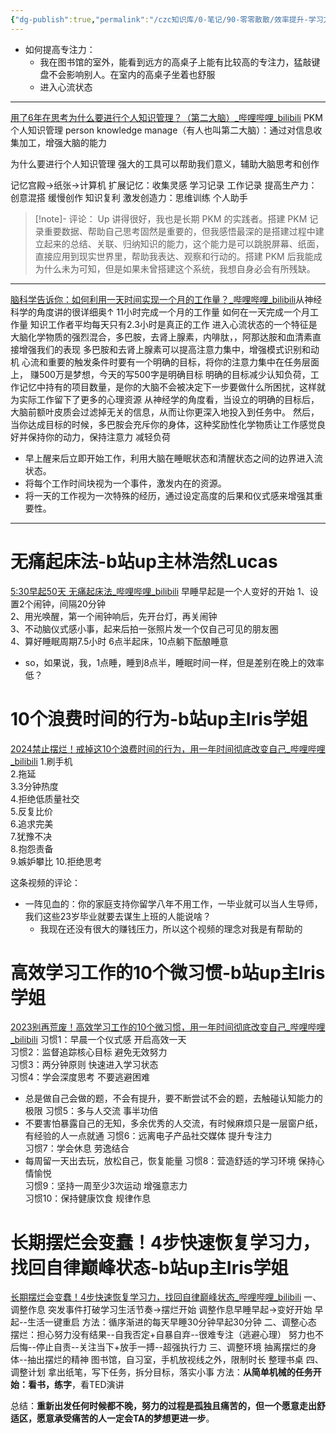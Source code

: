 ```yaml
---
{"dg-publish":true,"permalink":"/czc知识库/0-笔记/90-零零散散/效率提升-学习方法/","dgPassFrontmatter":true,"created":"2024-06-18T17:45:22.494+08:00","updated":"2024-12-08T11:34:43.940+08:00"}
---
```




- 如何提高专注力：
	- 我在图书馆的室外，能看到远方的高桌子上能有比较高的专注力，猛敲键盘不会影响别人。在室内的高桌子坐着也舒服
	- 进入心流状态

---
[用了6年在思考为什么要进行个人知识管理？（第二大脑）\_哔哩哔哩\_bilibili](https://www.bilibili.com/video/BV13Z421t7Wz)
PKM 个人知识管理 person knowledge manage（有人也叫第二大脑）：通过对信息收集加工，增强大脑的能力

为什么要进行个人知识管理
强大的工具可以帮助我们意义，辅助大脑思考和创作

记忆宫殿→纸张→计算机
扩展记忆：收集灵感 学习记录 工作记录
提高生产力：创意混搭 缓慢创作 知识复利 
激发创造力：思维训练 个人助手 
>[!note]-  评论：
>Up 讲得很好，我也是长期 PKM 的实践者。搭建 PKM 记录重要数据、帮助自己思考固然是重要的，但我感悟最深的是搭建过程中建立起来的总结、关联、归纳知识的能力，这个能力是可以跳脱屏幕、纸面，直接应用到现实世界里，帮助我表达、观察和行动的。搭建 PKM 后我能成为什么未为可知，但是如果未曾搭建这个系统，我想自身必会有所残缺。

---
 [脑科学告诉你：如何利用一天时间实现一个月的工作量？\_哔哩哔哩\_bilibili](https://www.bilibili.com/video/BV1Um411r7bF?spm_id_from=333.1245.0.0)从神经科学的角度讲的很详细奥↑
 11小时完成一个月的工作量
 如何在一天完成一个月工作量
 知识工作者平均每天只有2.3小时是真正的工作
进入心流状态的一个特征是大脑化学物质的强烈混合，多巴胺，去肾上腺素，内啡肽，，阿那达胺和血清素直接增强我们的表现 
多巴胺和去肾上腺素可以提高注意力集中，增强模式识别和动机
心流和重要的触发条件时要有一个明确的目标，将你的注意力集中在任务层面上，
赚500万是梦想，今天的写500字是明确目标
明确的目标减少认知负荷，工作记忆中持有的项目数量，是你的大脑不会被决定下一步要做什么所困扰，这样就为实际工作留下了更多的心理资源
从神经学的角度看，当设立的明确的目标后，大脑前额叶皮质会过滤掉无关的信息，从而让你更深入地投入到任务中。
 然后，当你达成目标的时候，多巴胺会充斥你的身体，这种奖励性化学物质让工作感觉良好并保持你的动力，保持注意力
减轻负荷

- 早上醒来后立即开始工作，利用大脑在睡眠状态和清醒状态之间的边界进入流状态。
- 将每个工作时间块视为一个事件，激发内在的资源。
- 将一天的工作视为一次特殊的经历，通过设定高度的后果和仪式感来增强其重要性。

---



# 无痛起床法-b站up主林浩然Lucas
[5:30早起50天 无痛起床法\_哔哩哔哩\_bilibili](https://www.bilibili.com/video/BV1se411v7Si)
早睡早起是一个人变好的开始
1、设置2个闹钟，间隔20分钟  
2、用光唤醒，第一个闹钟响后，先开台灯，再关闹钟  
3、不动脑仪式感小事，起来后拍一张照片发一个仅自己可见的朋友圈  
4、算好睡眠周期7.5小时 6点半起床，10点躺下酝酿睡意
- so，如果说，我，1点睡，睡到8点半，睡眠时间一样，但是差别在晚上的效率低？
# 10个浪费时间的行为-b站up主Iris学姐
[2024禁止摆烂！戒掉这10个浪费时间的行为，用一年时间彻底改变自己\_哔哩哔哩\_bilibili](https://www.bilibili.com/video/BV1te411i7XQ)
1.刷手机  
2.拖延  
3.3分钟热度  
4.拒绝低质量社交  
5.反复比价  
6.追求完美  
7.犹豫不决  
8.抱怨责备  
9.嫉妒攀比
10.拒绝思考

这条视频的评论：
- 一阵见血的：你的家庭支持你留学八年不用工作，一毕业就可以当人生导师，我们这些23岁毕业就要去谋生上班的人能说啥？
	- 我现在还没有很大的赚钱压力，所以这个视频的理念对我是有帮助的

# 高效学习工作的10个微习惯-b站up主Iris学姐

[2023别再荒废！高效学习工作的10个微习惯，用一年时间彻底改变自己\_哔哩哔哩\_bilibili](https://www.bilibili.com/video/BV1344y1R7uW)
习惯1：早晨一个仪式感 开启高效一天  
习惯2：监督追踪核心目标 避免无效努力  
习惯3：两分钟原则 快速进入学习状态  
习惯4：学会深度思考 不要逃避困难  
- 总是做自己会做的题，不会有提升，要不断尝试不会的题，去触碰认知能力的极限
习惯5：多与人交流 事半功倍  
- 不要害怕暴露自己的无知，多余优秀的人交流，有时候麻烦只是一层窗户纸，有经验的人一点就通
习惯6：远离电子产品社交媒体 提升专注力  
习惯7：学会休息 劳逸结合  
- 每周留一天出去玩，放松自己，恢复能量
习惯8：营造舒适的学习环境 保持心情愉悦  
习惯9：坚持一周至少3次运动 增强意志力  
习惯10：保持健康饮食 规律作息

# 长期摆烂会变蠢！4步快速恢复学习力，找回自律巅峰状态-b站up主Iris学姐
[长期摆烂会变蠢！4步快速恢复学习力，找回自律巅峰状态\_哔哩哔哩\_bilibili](https://www.bilibili.com/video/BV1Ju4y1W7wx)
一、调整作息
突发事件打破学习生活节奏→摆烂开始
调整作息早睡早起→变好开始
早起--生活一键重启
方法：循序渐进的每天早睡30分钟早起30分钟
二、调整心态
摆烂：担心努力没有结果--自我否定+自暴自弃--很难专注（逃避心理）
努力也不后悔--停止自责--关注当下+放手一搏--超强执行力
三、调整环境
抽离摆烂的身体--抽出摆烂的精神
图书馆，自习室，手机放视线之外，限制时长
整理书桌
四、调整计划
拿出纸笔，写下任务，拆分目标，落实小事
方法：**从简单机械的任务开始：看书，练字**，看TED演讲

总结：**重新出发任何时候都不晚，努力的过程是孤独且痛苦的，但一个愿意走出舒适区，愿意承受痛苦的人一定会TA的梦想更进一步**。
